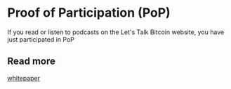 # Proof of Participation \(PoP\)

If you read or listen to podcasts on the Let's Talk Bitcoin website, you have just participated in PoP

## Read more

[whitepaper](https://docs.google.com/document/d/1L7HmE8IupFiSrfqk9BgNa4Zg9XogqtScyQjTw0k2xCc/edit)


